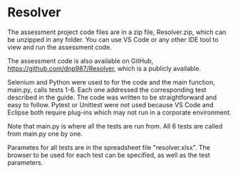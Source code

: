 # Resolver
The assessment project code files are in a zip file, Resolver.zip, which can be unzipped in any folder. You can use VS Code or any other IDE tool to view and run the assessment code.

The assessment code is also available on GitHub, https://github.com/dnp987/Resolver, which is a publicly available.

Selenium and Python were used to for the code and the main function, main.py, calls tests 1-6. Each one addressed the corresponding test described in the guide. The code was written to be straightforward and easy to follow. Pytest or Unittest were not used because VS Code and Eclipse both require plug-ins which may not run in a corporate environment.

Note that main.py is where all the tests are run from. All 6 tests are called from main.py one by one.

Parametes for all tests are in the spreadsheet file "resolver.xlsx". The browser to be used for each test can be specified, as well as the test parameters.

